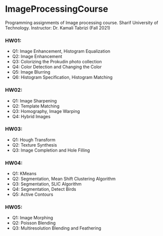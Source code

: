 # ImageProcessingCourse
Programming assignments of Image processing course. Sharif University of Technology.
Instructor: Dr. Kamali Tabrizi (Fall 2021)

### HW01:
* Q1: Image Enhancement, Histogram Equalization
* Q2: Image Enhancement
* Q3: Colorizing the Prokudin photo collection
* Q4: Color Detection and Changing the Color
* Q5: Image Blurring
* Q6: Histogram Specification, Histogram Matching

### HW02:
* Q1: Image Sharpening
* Q2: Template Matching
* Q3: Homography, Image Warping
* Q4: Hybrid Images

### HW03:
* Q1: Hough Transform
* Q2: Texture Synthesis
* Q3: Image Completion and Hole Filling

### HW04:
* Q1: KMeans
* Q2: Segmentation, Mean Shift Clustering Algorithm
* Q3: Segmentation, SLIC Algorithm
* Q4: Segmentation, Detect Birds
* Q5: Active Contours

### HW05:
* Q1: Image Morphing
* Q2: Poisson Blending 
* Q3: Multiresolution Blending and Feathering

